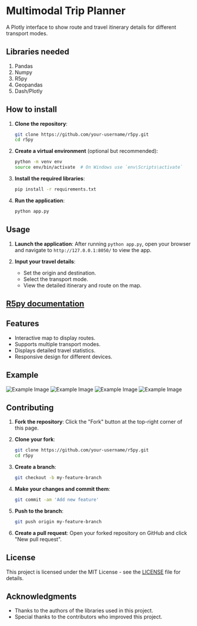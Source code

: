 # Multimodal Trip Planner

A Plotly interface to show route and travel itinerary details for different transport modes.

## Libraries needed
1. Pandas
2. Numpy
3. R5py
4. Geopandas
5. Dash/Plotly

## How to install

1. **Clone the repository**:
    ```bash
    git clone https://github.com/your-username/r5py.git
    cd r5py
    ```

2. **Create a virtual environment** (optional but recommended):
    ```bash
    python -m venv env
    source env/bin/activate  # On Windows use `env\Scripts\activate`
    ```

3. **Install the required libraries**:
    ```bash
    pip install -r requirements.txt
    ```

4. **Run the application**:
    ```bash
    python app.py
    ```

## Usage

1. **Launch the application**:
    After running `python app.py`, open your browser and navigate to `http://127.0.0.1:8050/` to view the app.

2. **Input your travel details**:
    - Set the origin and destination.
    - Select the transport mode.
    - View the detailed itinerary and route on the map.

## [R5py documentation](https://r5py.readthedocs.io/en/stable/user-guide/user-manual/quickstart.html)
## Features

- Interactive map to display routes.
- Supports multiple transport modes.
- Displays detailed travel statistics.
- Responsive design for different devices.

## Example
![Example Image](options.png)
![Example Image](Transit.png)
![Example Image](car.png)
![Example Image](shared.png)


## Contributing

1. **Fork the repository**:
    Click the "Fork" button at the top-right corner of this page.

2. **Clone your fork**:
    ```bash
    git clone https://github.com/your-username/r5py.git
    cd r5py
    ```

3. **Create a branch**:
    ```bash
    git checkout -b my-feature-branch
    ```

4. **Make your changes and commit them**:
    ```bash
    git commit -am 'Add new feature'
    ```

5. **Push to the branch**:
    ```bash
    git push origin my-feature-branch
    ```

6. **Create a pull request**:
    Open your forked repository on GitHub and click "New pull request".

## License

This project is licensed under the MIT License - see the [LICENSE](LICENSE) file for details.

## Acknowledgments

- Thanks to the authors of the libraries used in this project.
- Special thanks to the contributors who improved this project.

